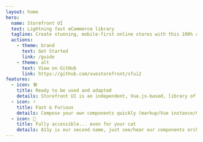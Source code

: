 ```yaml
---
layout: home
hero:
  name: Storefront UI
  text: Lightning fast eCommerce library
  tagline: Create stunning, mobile-first online stores with this 100% customizable design system and UI library. Available as UI Framework for Vue.js
  actions:
    - theme: brand
      text: Get Started
      link: /guide
    - theme: alt
      text: View on GitHub
      link: https://github.com/vuestorefront/sfui2
features:
  - icon: 🛠️
    title: Ready to be used and adapted
    details: Storefront UI is an independent, Vue.js-based, library of UI components for developers, designers, and agencies striving to build fabulous storefronts.
  - icon: ⚡️
    title: Fast & Furious
    details: Compose your own components quickly (markup/Vue instance/CSS) and perform better in Google Core Web Vitals
  - icon: 🖖
    title: Fully accessible... even for your cat
    details: A11y is our second name, just see/hear our components orchestrated together in your project
---
```

